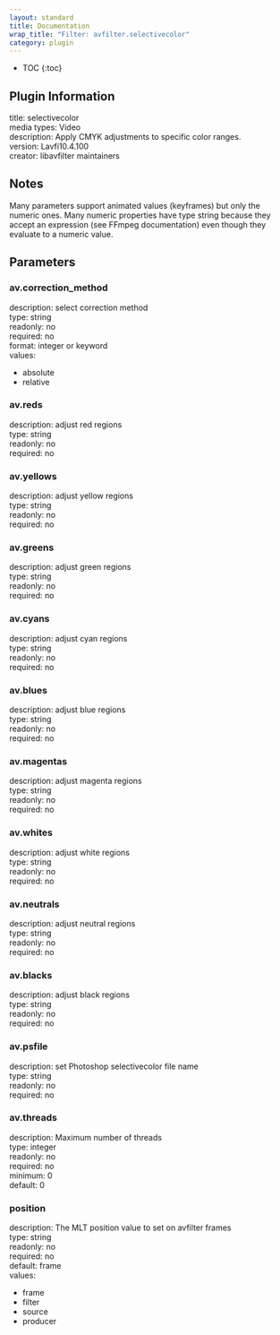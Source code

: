```yaml
---
layout: standard
title: Documentation
wrap_title: "Filter: avfilter.selectivecolor"
category: plugin
---
```

* TOC
{:toc}

## Plugin Information

title: selectivecolor  
media types:
Video  
description: Apply CMYK adjustments to specific color ranges.  
version: Lavfi10.4.100  
creator: libavfilter maintainers  

## Notes

Many parameters support animated values (keyframes) but only the numeric ones. Many numeric properties have type string because they accept an expression (see FFmpeg documentation) even though they evaluate to a numeric value.

## Parameters

### av.correction_method

  
description:
select correction method  
type: string  
readonly: no  
required: no  
format: integer or keyword  
values:  

* absolute
* relative

### av.reds

  
description:
adjust red regions  
type: string  
readonly: no  
required: no  

### av.yellows

  
description:
adjust yellow regions  
type: string  
readonly: no  
required: no  

### av.greens

  
description:
adjust green regions  
type: string  
readonly: no  
required: no  

### av.cyans

  
description:
adjust cyan regions  
type: string  
readonly: no  
required: no  

### av.blues

  
description:
adjust blue regions  
type: string  
readonly: no  
required: no  

### av.magentas

  
description:
adjust magenta regions  
type: string  
readonly: no  
required: no  

### av.whites

  
description:
adjust white regions  
type: string  
readonly: no  
required: no  

### av.neutrals

  
description:
adjust neutral regions  
type: string  
readonly: no  
required: no  

### av.blacks

  
description:
adjust black regions  
type: string  
readonly: no  
required: no  

### av.psfile

  
description:
set Photoshop selectivecolor file name  
type: string  
readonly: no  
required: no  

### av.threads

  
description:
Maximum number of threads  
type: integer  
readonly: no  
required: no  
minimum: 0  
default: 0  

### position

  
description:
The MLT position value to set on avfilter frames  
type: string  
readonly: no  
required: no  
default: frame  
values:  

* frame
* filter
* source
* producer

